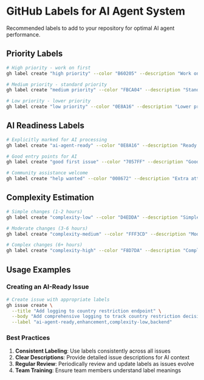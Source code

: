 # GitHub Labels for AI Agent System

Recommended labels to add to your repository for optimal AI agent performance.

## Priority Labels

```bash
# High priority - work on first
gh label create "high priority" --color "B60205" --description "Work on this first"

# Medium priority - standard priority
gh label create "medium priority" --color "FBCA04" --description "Standard priority"

# Low priority - lower priority
gh label create "low priority" --color "0E8A16" --description "Lower priority"
```

## AI Readiness Labels

```bash
# Explicitly marked for AI processing
gh label create "ai-agent-ready" --color "0E8A16" --description "Ready for AI agent processing"

# Good entry points for AI
gh label create "good first issue" --color "7057FF" --description "Good for newcomers and AI agents"

# Community assistance welcome  
gh label create "help wanted" --color "008672" --description "Extra attention is needed"
```

## Complexity Estimation

```bash
# Simple changes (1-2 hours)
gh label create "complexity-low" --color "D4EDDA" --description "Simple changes, 1-2 hours estimated"

# Moderate changes (3-6 hours)
gh label create "complexity-medium" --color "FFF3CD" --description "Moderate changes, 3-6 hours estimated"

# Complex changes (6+ hours)
gh label create "complexity-high" --color "F8D7DA" --description "Complex changes, 6+ hours estimated"
```

## Usage Examples

### Creating an AI-Ready Issue

```bash
# Create issue with appropriate labels
gh issue create \
  --title "Add logging to country restriction endpoint" \
  --body "Add comprehensive logging to track country restriction decisions for debugging." \
  --label "ai-agent-ready,enhancement,complexity-low,backend"
```

### Best Practices

1. **Consistent Labeling**: Use labels consistently across all issues
2. **Clear Descriptions**: Provide detailed issue descriptions for AI context
3. **Regular Review**: Periodically review and update labels as issues evolve
4. **Team Training**: Ensure team members understand label meanings